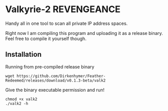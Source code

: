 # Valkyrie-2 REVENGEANCE
Handy all in one tool to scan all private IP address spaces.

Right now I am compiling this program and uploading it as a release binary. Feel free to compile it yourself though.

## Installation

Running from pre-compiled release binary
```
wget https://github.com/Dirkenhymer/Feather-Redeemed/releases/download/v0.1.3-beta/valk2
```
Give the binary executable permission and run!
```
chmod +x valk2
./valk2 -h
```
